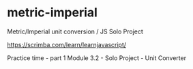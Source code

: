 # metric-imperial
Metric/Imperial unit conversion / JS Solo Project


https://scrimba.com/learn/learnjavascript/

Practice time - part 1
Module 3.2 - Solo Project - Unit Converter
